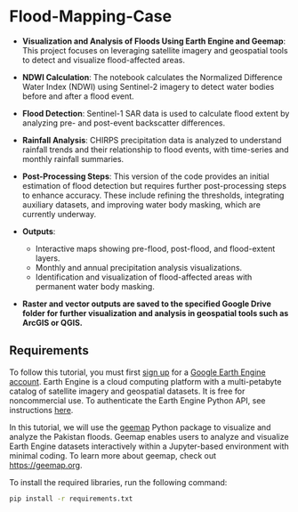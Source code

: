 # Flood-Mapping-Case

- **Visualization and Analysis of Floods Using Earth Engine and Geemap**: This project focuses on leveraging satellite imagery and geospatial tools to detect and visualize flood-affected areas.

- **NDWI Calculation**: The notebook calculates the Normalized Difference Water Index (NDWI) using Sentinel-2 imagery to detect water bodies before and after a flood event.

- **Flood Detection**: Sentinel-1 SAR data is used to calculate flood extent by analyzing pre- and post-event backscatter differences.

- **Rainfall Analysis**: CHIRPS precipitation data is analyzed to understand rainfall trends and their relationship to flood events, with time-series and monthly rainfall summaries.

- **Post-Processing Steps**: This version of the code provides an initial estimation of flood detection but requires further post-processing steps to enhance accuracy. These include refining the thresholds, integrating auxiliary datasets, and improving water body masking, which are currently underway.

- **Outputs**:
  - Interactive maps showing pre-flood, post-flood, and flood-extent layers.
  - Monthly and annual precipitation analysis visualizations.
  - Identification and visualization of flood-affected areas with permanent water body masking.
- **Raster and vector outputs are saved to the specified Google Drive folder for further visualization and analysis in geospatial tools such as ArcGIS or QGIS.**


## Requirements
To follow this tutorial, you must first [sign up](https://code.earthengine.google.com/register) for a [Google Earth Engine account](https://earthengine.google.com/). Earth Engine is a cloud computing platform with a multi-petabyte catalog of satellite imagery and geospatial datasets. It is free for noncommercial use. To authenticate the Earth Engine Python API, see instructions [here](https://book.geemap.org/chapters/01_introduction.html#earth-engine-authentication).

In this tutorial, we will use the [geemap](https://geemap.org/) Python package to visualize and analyze the Pakistan floods. Geemap enables users to analyze and visualize Earth Engine datasets interactively within a Jupyter-based environment with minimal coding. To learn more about geemap, check out https://geemap.org.

To install the required libraries, run the following command:
```bash
pip install -r requirements.txt


